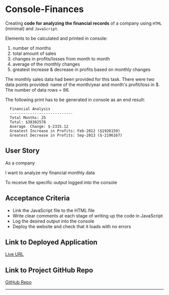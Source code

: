 # Console-Finances

Creating **code for analyzing the financial records** of a company using `HTML` (minimal) and `JavaScript`. 

Elements to be calculated and printed in console: 
1. number of months
2. total amount of sales
3. changes in profits/losses from month to month 
4. average of the monthly changes
5. greatest increase & decrease in profits based on monthly changes

The monthly sales data had been provided for this task. There were two data points provided: name of the month/year and month's profit/loss in $. The number of data rows = 86.  

The following print has to be generated in console as an end result:

```text
  Financial Analysis
  ----------------------------
  Total Months: 25
  Total: $38382578
  Average  Change: $-2315.12
  Greatest Increase in Profits: Feb-2012 ($1926159)
  Greatest Decrease in Profits: Sep-2013 ($-2196167)
  ```

## User Story

As a company

I want to analyze my financial monthly data

To receive the specific output logged into the console


## Acceptance Criteria
* Link the JavaScript file to the HTML file
* Write clear comments at each stage of writing up the code in JavaScript
* Log the desired output into the console
* Deploy the website and check that it loads with no errors



## Link to Deployed Application

[Live URL](https://ladycosy.github.io/console-finances/)

## Link to Project GitHub Repo

[GitHub Repo](https://github.com/ladycosy/console-finances.git)

---




